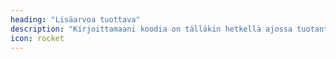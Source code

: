 ```yaml
---
heading: "Lisäarvoa tuottava"
description: "Kirjoittamaani koodia on tälläkin hetkellä ajossa tuotantoympäristöissä tuottamassa lisäarvoa asiakkaille."
icon: rocket
---		    
```

